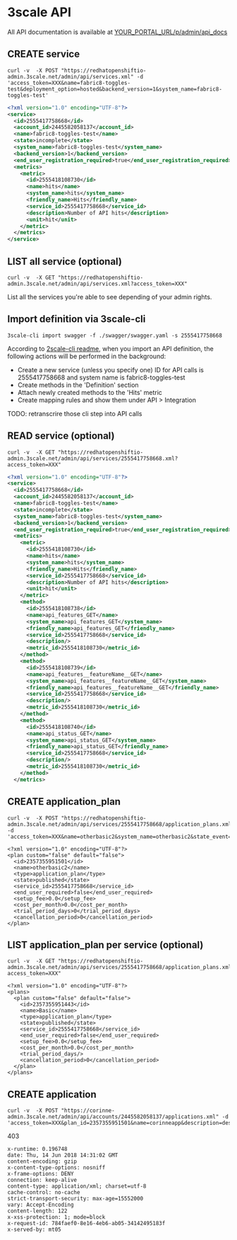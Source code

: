 # 3scale API

All API documentation is available at [YOUR_PORTAL_URL/p/admin/api_docs](https://redhatopenshiftio-admin.3scale.net/p/admin/api_docs)

## CREATE service
```
curl -v  -X POST "https://redhatopenshiftio-admin.3scale.net/admin/api/services.xml" -d 'access_token=XXX&name=fabric8-toggles-test&deployment_option=hosted&backend_version=1&system_name=fabric8-toggles-test'
```

```xml
<?xml version="1.0" encoding="UTF-8"?>
<service>
  <id>2555417758668</id>
  <account_id>2445582058137</account_id>
  <name>fabric8-toggles-test</name>
  <state>incomplete</state>
  <system_name>fabric8-toggles-test</system_name>
  <backend_version>1</backend_version>
  <end_user_registration_required>true</end_user_registration_required>
  <metrics>
    <metric>
      <id>2555418108730</id>
      <name>hits</name>
      <system_name>hits</system_name>
      <friendly_name>Hits</friendly_name>
      <service_id>2555417758668</service_id>
      <description>Number of API hits</description>
      <unit>hit</unit>
    </metric>
  </metrics>
</service>
```

## LIST all service (optional)
```
curl -v  -X GET "https://redhatopenshiftio-admin.3scale.net/admin/api/services.xml?access_token=XXX"
```
List all the services you're able to see depending of your admin rights.

## Import definition via 3scale-cli
```
3scale-cli import swagger -f ./swagger/swagger.yaml -s 2555417758668
```

According to [2scale-cli readme](), when you import an API definition, the following actions will be performed in the background:
* Create a new service (unless you specify one) ID for API calls is 2555417758668 and system name is fabric8-toggles-test
* Create methods in the 'Definition' section
* Attach newly created methods to the 'Hits' metric
* Create mapping rules and show them under API > Integration

TODO: retranscrire those cli step into API calls

## READ service (optional)
```
curl -v  -X GET "https://redhatopenshiftio-admin.3scale.net/admin/api/services/2555417758668.xml?access_token=XXX"
```

```xml
<?xml version="1.0" encoding="UTF-8"?>
<service>
  <id>2555417758668</id>
  <account_id>2445582058137</account_id>
  <name>fabric8-toggles-test</name>
  <state>incomplete</state>
  <system_name>fabric8-toggles-test</system_name>
  <backend_version>1</backend_version>
  <end_user_registration_required>true</end_user_registration_required>
  <metrics>
    <metric>
      <id>2555418108730</id>
      <name>hits</name>
      <system_name>hits</system_name>
      <friendly_name>Hits</friendly_name>
      <service_id>2555417758668</service_id>
      <description>Number of API hits</description>
      <unit>hit</unit>
    </metric>
    <method>
      <id>2555418108738</id>
      <name>api_features_GET</name>
      <system_name>api_features_GET</system_name>
      <friendly_name>api_features_GET</friendly_name>
      <service_id>2555417758668</service_id>
      <description/>
      <metric_id>2555418108730</metric_id>
    </method>
    <method>
      <id>2555418108739</id>
      <name>api_features__featureName__GET</name>
      <system_name>api_features__featureName__GET</system_name>
      <friendly_name>api_features__featureName__GET</friendly_name>
      <service_id>2555417758668</service_id>
      <description/>
      <metric_id>2555418108730</metric_id>
    </method>
    <method>
      <id>2555418108740</id>
      <name>api_status_GET</name>
      <system_name>api_status_GET</system_name>
      <friendly_name>api_status_GET</friendly_name>
      <service_id>2555417758668</service_id>
      <description/>
      <metric_id>2555418108730</metric_id>
    </method>
  </metrics>
```

## CREATE application_plan

```
curl -v  -X POST "https://redhatopenshiftio-admin.3scale.net/admin/api/services/2555417758668/application_plans.xml" -d 'access_token=XXX&name=otherbasic2&system_name=otherbasic2&state_event=publish'
```

```
<?xml version="1.0" encoding="UTF-8"?>
<plan custom="false" default="false">
  <id>2357355951501</id>
  <name>otherbasic2</name>
  <type>application_plan</type>
  <state>published</state>
  <service_id>2555417758668</service_id>
  <end_user_required>false</end_user_required>
  <setup_fee>0.0</setup_fee>
  <cost_per_month>0.0</cost_per_month>
  <trial_period_days>0</trial_period_days>
  <cancellation_period>0</cancellation_period>
</plan>
```

## LIST application_plan per service (optional)

```
curl -v  -X GET "https://redhatopenshiftio-admin.3scale.net/admin/api/services/2555417758668/application_plans.xml?access_token=XXX"
```

```
<?xml version="1.0" encoding="UTF-8"?>
<plans>
  <plan custom="false" default="false">
    <id>2357355951443</id>
    <name>Basic</name>
    <type>application_plan</type>
    <state>published</state>
    <service_id>2555417758668</service_id>
    <end_user_required>false</end_user_required>
    <setup_fee>0.0</setup_fee>
    <cost_per_month>0.0</cost_per_month>
    <trial_period_days/>
    <cancellation_period>0</cancellation_period>
  </plan>
</plans>
```


## CREATE application
```
curl -v  -X POST "https://corinne-admin.3scale.net/admin/api/accounts/2445582058137/applications.xml" -d 'access_token=XXX&plan_id=2357355951501&name=corinneapp&description=description'
```

403

```
x-runtime: 0.196748
date: Thu, 14 Jun 2018 14:31:02 GMT
content-encoding: gzip
x-content-type-options: nosniff
x-frame-options: DENY
connection: keep-alive
content-type: application/xml; charset=utf-8
cache-control: no-cache
strict-transport-security: max-age=15552000
vary: Accept-Encoding
content-length: 122
x-xss-protection: 1; mode=block
x-request-id: 784faef0-8e16-4eb6-ab05-34142495183f
x-served-by: mt05
```


